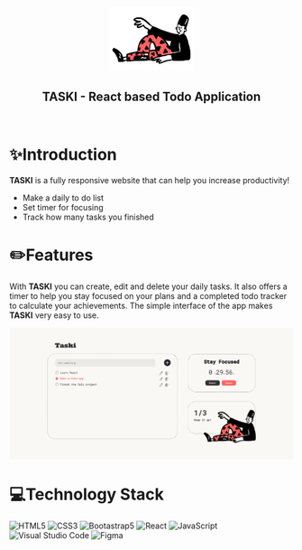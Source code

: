 <p align="center">
    <img style="width:30%" src="src/image/men.png" >
    <h2 align="center"><b>TASKI - React based Todo Application</b></h2>
    <br />  
</p>

# ✨Introduction

**TASKI** is a fully responsive website that can help you increase productivity!
- Make a daily to do list
- Set timer for focusing
- Track how many tasks you finished


# ✏️Features
With **TASKI** you can create, edit and delete your daily tasks. It also offers a timer to help you stay focused on your plans and a completed todo tracker to calculate your achievements. The simple interface of the app makes **TASKI** very easy to use. 

<img src="src/image/todo-active.png" >

# 💻Technology Stack

![HTML5](https://img.shields.io/badge/html5-%23E34F26.svg?style=for-the-badge&logo=html5&logoColor=white)
![CSS3](https://img.shields.io/badge/css3-%231572B6.svg?style=for-the-badge&logo=css3&logoColor=white)
![Bootastrap5](https://img.shields.io/badge/bootstrap-%237952B3.svg?style=for-the-badge&logo=bootstrap&logoColor=white)
![React](https://img.shields.io/badge/react-%2361DAFB.svg?style=for-the-badge&logo=react&logoColor=white)
![JavaScript](https://img.shields.io/badge/javascript-%23323330.svg?style=for-the-badge&logo=javascript&logoColor=%23F7DF1E)
![Visual Studio Code](https://img.shields.io/badge/Visual%20Studio%20Code-0078d7.svg?style=for-the-badge&logo=visual-studio-code&logoColor=white)
![Figma](https://img.shields.io/badge/figma-%23F24E1E.svg?style=for-the-badge&logo=figma&logoColor=white)
